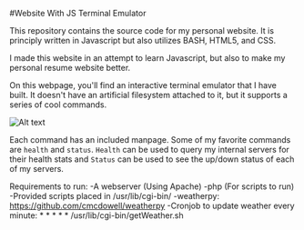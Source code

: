 #Website With JS Terminal Emulator

This repository contains the source code for my personal website. It is principly written in Javascript but also utilizes BASH, HTML5, and CSS. 

I made this website in an attempt to learn Javascript, but also to make my personal resume website better.

On this webpage, you'll find an interactive terminal emulator that I have built. It doesn't have an artificial filesystem attached to it, but it supports a series of cool commands.

![Alt text](https://raw.githubusercontent.com/zimmertr/Website-With-JS-Terminal-Emulator/Files/screenshot.png "Terminal Emulator")

Each command has an included manpage. Some of my favorite commands are `health` and `status`. `Health` can be used to query my internal servers for their health stats and `Status` can be used to see the up/down status of each of my servers. 


Requirements to run:
-A webserver (Using Apache)
-php (For scripts to run)
-Provided scripts placed in /usr/lib/cgi-bin/
-weatherpy: https://github.com/cmcdowell/weatherpy
-Cronjob to update weather every minute: * * * * * /usr/lib/cgi-bin/getWeather.sh
